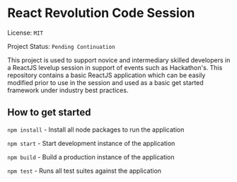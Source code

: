 # React Revolution Code Session
License: ``MIT``

Project Status: ``Pending Continuation``

This project is used to support novice and intermediary skilled developers in a ReactJS levelup session in support of events such as Hackathon's. This repository contains a basic ReactJS application which can be easily modified prior to use in the session and used as a basic get started framework under industry best practices. 

## How to get started
``npm install`` - Install all node packages to run the application

``npm start`` - Start development instance of the application

``npm build`` - Build a production instance of the application

``npm test`` - Runs all test suites against the application

